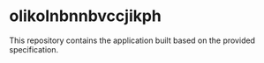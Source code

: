 # olikolnbnnbvccjikph

This repository contains the application built based on the provided specification.